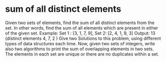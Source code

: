 # sum of all distinct elements
Given two sets of elements, find the sum of all distinct elements from the set. In other words, find the sum of all elements which are present in either of the given set.
Example:
Set 1 : [3, 1, 7, 9], Set 2: [2, 4, 1, 9, 3]
Output: 13 (distinct elements 4, 7, 2 )
Give two Solutions to this problem, using different types of data structures each time.
Now, given two sets of integers, write also two algorithms to print the sum of overlapping elements in two sets. The elements in each set are unique or there are no duplicates within a set.
